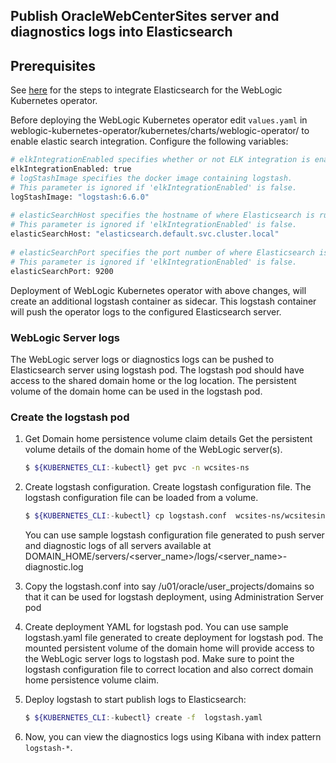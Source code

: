 ## Publish  OracleWebCenterSites server and diagnostics logs into Elasticsearch

## Prerequisites
See [here](https://oracle.github.io/weblogic-kubernetes-operator/samples/simple/elastic-stack/) for the steps to integrate Elasticsearch for the WebLogic Kubernetes operator.

Before deploying the WebLogic Kubernetes operator edit `values.yaml` in weblogic-kubernetes-operator/kubernetes/charts/weblogic-operator/ to enable elastic search integration. 
Configure the following variables:
```bash	
# elkIntegrationEnabled specifies whether or not ELK integration is enabled.                                           
elkIntegrationEnabled: true                                                                                                                                                                                                           
# logStashImage specifies the docker image containing logstash.                                                        
# This parameter is ignored if 'elkIntegrationEnabled' is false.                                                       
logStashImage: "logstash:6.6.0"                                                                                        
                                                                                                                    
# elasticSearchHost specifies the hostname of where Elasticsearch is running.                                          
# This parameter is ignored if 'elkIntegrationEnabled' is false.                                                       
elasticSearchHost: "elasticsearch.default.svc.cluster.local"                                                           
                                                                                                                    
# elasticSearchPort specifies the port number of where Elasticsearch is running.                                       
# This parameter is ignored if 'elkIntegrationEnabled' is false.                                                       
elasticSearchPort: 9200	
```
Deployment of WebLogic Kubernetes operator with above changes, will create an additional logstash container as sidecar. This logstash container will push the operator logs to the configured Elasticsearch server.

### WebLogic Server logs

The WebLogic server logs or diagnostics logs can be pushed to Elasticsearch server using logstash pod. The logstash pod should have access to the shared domain home or the log location. The persistent volume of the domain home can be used in the logstash pod. 

### Create the logstash pod

1. Get Domain home persistence volume claim details
Get the persistent volume details of the domain home of the WebLogic server(s).

    ```bash
    $ ${KUBERNETES_CLI:-kubectl} get pvc -n wcsites-ns  
    ```

1. Create logstash configuration.
Create logstash configuration file. The logstash configuration file can be loaded from a volume. 
    ```bash
    $ ${KUBERNETES_CLI:-kubectl} cp logstash.conf  wcsites-ns/wcsitesinfra-adminserver:/u01/oracle/user_projects/domains --namespace wcsites-ns
    ```

    You can use sample logstash configuration file generated to push server and diagnostic logs of all servers available at DOMAIN_HOME/servers/<server_name>/logs/<server_name>-diagnostic.log

1. Copy the logstash.conf into say /u01/oracle/user_projects/domains so that it can be used for logstash deployment, using Administration Server pod 

1. Create deployment YAML for logstash pod.
You can use sample logstash.yaml file generated to create deployment for logstash pod. The mounted persistent volume of the domain home will provide access to the WebLogic server logs to logstash pod. 
Make sure to point the logstash configuration file to correct location and also correct domain home persistence volume claim. 

1. Deploy logstash to start publish logs to Elasticsearch:

    ```bash
    $ ${KUBERNETES_CLI:-kubectl} create -f  logstash.yaml
    ```

1. Now, you can view the diagnostics logs using Kibana with index pattern `logstash-*`.

